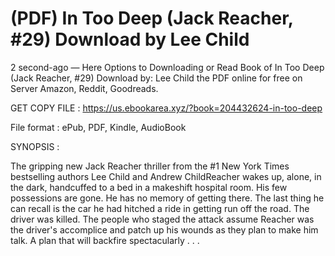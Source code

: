 # (PDF) In Too Deep (Jack Reacher, #29) Download by Lee Child

2 second-ago — Here Options to Downloading or Read Book of In Too Deep (Jack Reacher, #29) Download by: Lee Child the PDF online for free on Server Amazon, Reddit, Goodreads.

GET COPY FILE : https://us.ebookarea.xyz/?book=204432624-in-too-deep

File format : ePub, PDF, Kindle, AudioBook

SYNOPSIS :

The gripping new Jack Reacher thriller from the #1 New York Times bestselling authors Lee Child and Andrew ChildReacher wakes up, alone, in the dark, handcuffed to a bed in a makeshift hospital room. His few possessions are gone. He has no memory of getting there. The last thing he can recall is the car he had hitched a ride in getting run off the road. The driver was killed. The people who staged the attack assume Reacher was the driver's accomplice and patch up his wounds as they plan to make him talk. A plan that will backfire spectacularly . . .
